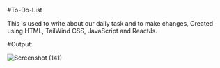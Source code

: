 #To-Do-List

This is used to write about our daily task and to make changes, Created using HTML, TailWind CSS, JavaScript and ReactJs.

#Output:

![Screenshot (141)](https://github.com/user-attachments/assets/efa53f6c-3f4c-4104-935c-5caf85a157b9)
